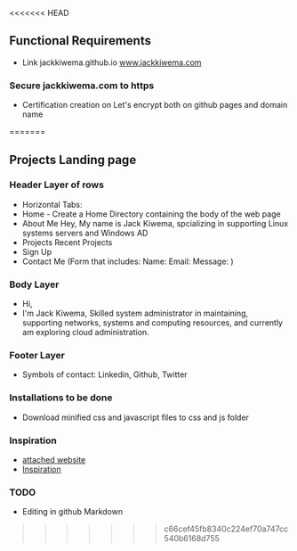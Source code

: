 <<<<<<< HEAD
## Functional Requirements
- Link jackkiwema.github.io www.jackkiwema.com

### Secure jackkiwema.com to https
- Certification creation on Let's encrypt both on github pages and domain name


=======
## Projects Landing page

### Header Layer of rows 
- Horizontal Tabs: 
- Home - Create a Home Directory containing the body of the web page
- About Me
 Hey, My name is Jack Kiwema, spcializing in supporting Linux systems servers and Windows AD
- Projects
Recent Projects
- Sign Up 
- Contact Me (Form that includes: Name: Email: Message: )

### Body Layer
- Hi, 
- I'm Jack Kiwema, 
Skilled system administrator in maintaining, supporting networks, systems and computing resources, and currently am exploring cloud administration. 

### Footer Layer 
- Symbols of contact: Linkedin, Github, Twitter

### Installations to be done
- Download minified css and javascript files to css and js folder



### Inspiration
 - [attached website](https://asaolu.netlify.app/contact)
 - [Inspiration](https://youtu.be/dtTWD0ystG0)


### TODO
- Editing in github Markdown 
>>>>>>> c66cef45fb8340c224ef70a747cc540b6168d755
